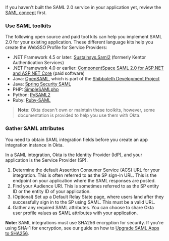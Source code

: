 If you haven't built the SAML 2.0 service in your application yet, review the [SAML concept](/docs/concepts/saml/) first.

### Use SAML toolkits

The following open source and paid tool kits can help you implement SAML 2.0 for your existing application. These different language kits help you create the WebSSO Profile for Service Providers:

* .NET Framework 4.5 or later: [Sustainsys.Saml2](https://github.com/Sustainsys/Saml2) (formerly Kentor Authentication Services)
* .NET Framework 4.0 or earlier: [ComponentSpace SAML 2.0 for ASP.NET and ASP.NET Core](https://www.componentspace.com/) (paid software)
* Java: [OpenSAML](https://wiki.shibboleth.net/confluence/display/OS30/Home), which is part of the [Shibboleth Development Project](https://www.shibboleth.net/)
* Java: [Spring Security SAML](/code/java/spring_security_saml)
* PHP: [SimpleSAMLphp](/code/php/simplesamlphp)
* Python: [PySAML2](/code/python/pysaml2)
* Ruby: [Ruby-SAML](https://github.com/onelogin/ruby-saml)

>**Note:** Okta doesn't own or maintain these toolkits, however, some documentation is provided to help you use them with Okta.

### Gather SAML attributes

You need to obtain SAML integration fields before you create an app integration instance in Okta.

In a SAML integration, Okta is the Identity Provider (IdP), and your application is the Service Provider (SP).

1. Determine the default Assertion Consumer Service (ACS) URL for your integration. This is often referred to as the SP sign-in URL. This is the endpoint on your application where the SAML responses are posted.
1. Find your Audience URI. This is sometimes referred to as the SP entity ID or the entity ID of your application.
1. (Optional) Set up a Default Relay State page, where users land after they successfully sign in to the SP using SAML. This must be a valid URL.
1. Gather any required SAML attributes. You can choose to share Okta user profile values as SAML attributes with your application.

**Note:** SAML integrations must use SHA256 encryption for security. If you're using SHA-1 for encryption, see our guide on how to [Upgrade SAML Apps to SHA256](/docs/guides/updating-saml-cert/).
